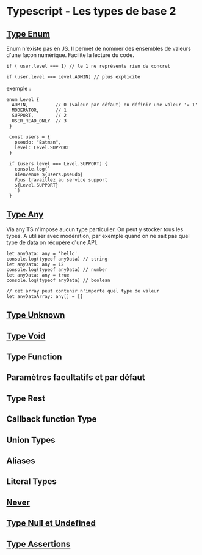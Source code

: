 # Typescript - Les types de base 2

## [Type Enum](https://www.typescriptlang.org/docs/handbook/basic-types.html#enum)

Enum n'existe pas en JS. Il permet de nommer des ensembles de valeurs d'une façon numérique. Facilite la lecture du code.
```
if ( user.level === 1) // le 1 ne représente rien de concret

if (user.level === Level.ADMIN) // plus explicite
```
exemple :
```
enum Level {
  ADMIN,          // 0 (valeur par défaut) ou définir une valeur '= 1'
  MODERATOR,      // 1
  SUPPORT,        // 2
  USER_READ_ONLY  // 3
 }

 const users = {
   pseudo: "Batman",
   level: Level.SUPPORT
 }

 if (users.level === Level.SUPPORT) {
   console.log(`
   Bienvenue ${users.pseudo}
   Vous travaillez au service support
   ${Level.SUPPORT}
   `)
 }
```

## [Type Any](https://www.typescriptlang.org/docs/handbook/basic-types.html#any)

Via any TS n'impose aucun type particulier. On peut y stocker tous les types.
A utiliser avec modération, par exemple quand on ne sait pas quel type de data on récupère d'une API.
```
let anyData: any = 'hello'
console.log(typeof anyData) // string
let anyData: any = 12
console.log(typeof anyData) // number
let anyData: any = true
console.log(typeof anyData) // boolean

// cet array peut contenir n'importe quel type de valeur
let anyDataArray: any[] = []
```


## [Type Unknown](https://www.typescriptlang.org/docs/handbook/basic-types.html#unknown)

## [Type Void](https://www.typescriptlang.org/docs/handbook/basic-types.html#void)

## Type Function

## Paramètres facultatifs et par défaut

## Type Rest

## Callback function Type

## Union Types

## Aliases

## Literal Types

## [Never](https://www.typescriptlang.org/docs/handbook/basic-types.html#never)

## [Type Null et Undefined](https://www.typescriptlang.org/docs/handbook/basic-types.html#null-and-undefined)

## [Type Assertions](https://www.typescriptlang.org/docs/handbook/basic-types.html#type-assertions)